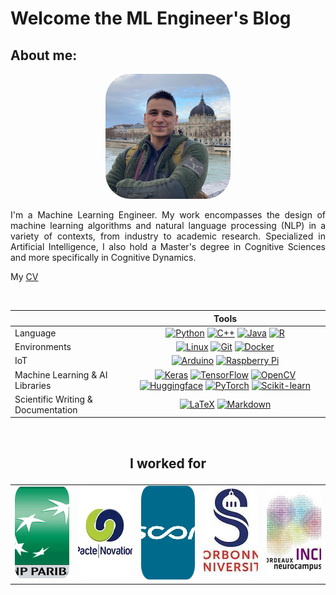 <style>
  .logo {
    width: 150px;
    height: 150px;
    border-radius: 15%;
    object-fit: cover;
  }
  .pp {
    width: 200px;
    height: 200px;
    border-radius: 20%;
    object-fit: cover;
  }
</style>

# Welcome the ML Engineer's Blog

## About me:
<div align="center">
<img class="pp" src="images/pp.jpg" alt="Me" width="150px"/>
</div>

<p>
</p>

<div style="text-align: justify">
I'm a Machine Learning Engineer. My work encompasses the design of machine learning algorithms and natural language processing (NLP) in a variety of contexts, from industry to academic research. Specialized in Artificial Intelligence, I also hold a Master's degree in Cognitive Sciences and more specifically in Cognitive Dynamics. 
</div>

My [CV](https://github.com/sebDtSci/sebDtSci/blob/main/cv2.pdf)

&nbsp;
&nbsp;

| |Tools| 
| :--------------- |:---------------:| 
| Language | [![Python](https://img.shields.io/badge/Python-black?style=flat&logo=python)](https://www.python.org/) [![C++](https://img.shields.io/badge/C++-black?style=flat&logo=c%2B%2B)]() [![Java](https://img.shields.io/badge/Java-black?style=flat&logo=java)](https://www.java.com/) [![R](https://img.shields.io/badge/R-black?style=flat&logo=r)](https://cran.r-project.org/)|
| Environments | [![Linux](https://img.shields.io/badge/Linux-black?style=flat&logo=linux)](https://www.linux.org/) [![Git](https://img.shields.io/badge/Git-black?style=flat&logo=git)](https://git-scm.com/) [![Docker](https://img.shields.io/badge/Docker-black?style=flat&logo=docker)](https://www.docker.com/) |
| IoT | [![Arduino](https://img.shields.io/badge/Arduino-black?style=flat&logo=arduino)](https://www.arduino.cc/) [![Raspberry Pi](https://img.shields.io/badge/Raspberry%20Pi-black?style=flat&logo=raspberry-pi)](https://www.raspberrypi.org/) |
| Machine Learning & AI Libraries |[![Keras](https://img.shields.io/badge/Keras-black?style=flat&logo=keras)](https://keras.io/) [![TensorFlow](https://img.shields.io/badge/TensorFlow-black?style=flat&logo=tensorflow)](https://www.tensorflow.org/) [![OpenCV](https://img.shields.io/badge/OpenCV-black?style=flat&logo=opencv)](https://opencv.org/) [![Huggingface](https://img.shields.io/badge/Hugging_Face-black?style=flat&logo=huggingface)](https://huggingface.co/) [![PyTorch](https://img.shields.io/badge/PyTorch-black?style=flat&logo=pytorch)](https://pytorch.org/) [![Scikit-learn](https://img.shields.io/badge/Scikit_learn-black?style=flat&logo=scikit-learn)](https://scikit-learn.org/)|
| Scientific Writing & Documentation | [![LaTeX](https://img.shields.io/badge/LaTeX-black?style=flat&logo=latex)](https://www.latex-project.org/) [![Markdown](https://img.shields.io/badge/Markdown-black?style=flat&logo=markdown)]() |

&nbsp;
&nbsp;

## <p align="center"> I worked for </p>

<table>
  <tr>
    <td align="center">
      <img class="logo" src="images/bnp.jpeg" alt="BNP" width="150px"/>
    </td>
    <td align="center">
      <img class="logo" src="images/download.webp" alt="Pacte Novation" width="150px"/>
    </td>
    <td align="center">
      <img class="logo" src="images/téléchargement.webp" alt="SCOR" width="150px"/>
    </td>
    <td align="center">
      <img class="logo" src="images/download.jfif" alt="Sorbonne Université" width="150px"/>
    </td>
    <td align="center">
      <img class="logo" src="images/incia-300x270.jpg" alt="INCIA" width="150px"/>
    </td>
  </tr>
</table>






<!-- For full documentation visit [mkdocs.org](https://www.mkdocs.org). -->


<!-- ## Commands

* `mkdocs new [dir-name]` - Create a new project.
* `mkdocs serve` - Start the live-reloading docs server.
* `mkdocs build` - Build the documentation site.
* `mkdocs -h` - Print help message and exit.

## Project layout

    mkdocs.yml    # The configuration file.
    docs/
        index.md  # The documentation homepage.
        ...       # Other markdown pages, images and other files. -->
